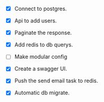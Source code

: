 -[x] Connect to postgres.
-[x] Api to add users.
-[x] Paginate the response. 
-[x] Add redis to db querys.
-[ ] Make modular config
-[x] Create a swagger UI.
-[x] Push the send email task to redis.
-[x] Automatic db migrate. 


